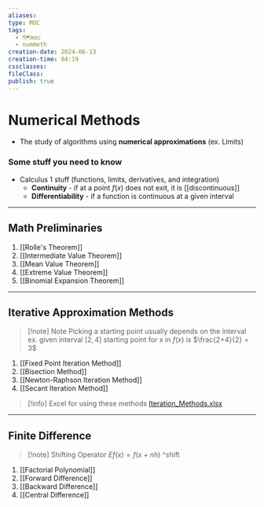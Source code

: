 ```yaml
---
aliases: 
type: MOC
tags:
  - 🗺️moc
  - nummeth
creation-date: 2024-06-13
creation-time: 04:19
cssclasses: 
fileClass: 
publish: true
---
```

# Numerical Methods
- The study of algorithms using **numerical approximations** (ex. Limits)
### Some stuff you need to know
- Calculus 1 stuff (functions, limits, derivatives, and integration)
	- **Continuity** - if at a point $f(x)$ does not exit, it is [[discontinuous]]
	- **Differentiability** - if a function is continuous at a given interval
---

## Math Preliminaries
1. [[Rolle's Theorem]]
2. [[Intermediate Value Theorem]]
3. [[Mean Value Theorem]]
4. [[Extreme Value Theorem]]
5. [[Binomial Expansion Theorem]]
---
## Iterative Approximation Methods
> [!note] Note
> Picking a starting point usually depends on the interval
> ex. given interval $[2,4]$
> starting point for x in $f(x)$ is $\frac{2+4}{2} = 3$
1. [[Fixed Point Iteration Method]]
2. [[Bisection Method]]
3. [[Newton-Raphson Iteration Method]]
4. [[Secant Iteration Method]]
> [!info] Excel for using these methods
> [Iteration_Methods.xlsx](!Attachments/Iteration_Methods.xlsx)

--- 
## Finite Difference
> [!note] Shifting Operator
> $E f(x) = f(x+nh)$
^shift
1. [[Factorial Polynomial]]
2. [[Forward Difference]]
3. [[Backward Difference]]
4. [[Central Difference]]